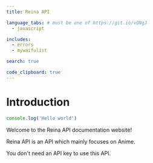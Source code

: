 ```yaml
---
title: Reina API

language_tabs: # must be one of https://git.io/vQNgJ
  - javascript

includes:
  - errors
  - mywaifulist

search: true

code_clipboard: true
---
```


# Introduction


```javascript
console.log('Hello world')
```

Welcome to the Reina API documentation website!

Reina API is an API which mainly focuses on Anime. 

You don't need an API key to use this API.